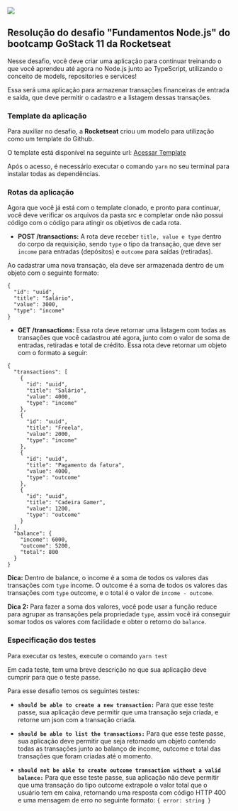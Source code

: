 ![](https://camo.githubusercontent.com/d25397e9df01fe7882dcc1cbc96bdf052ffd7d0c/68747470733a2f2f73746f726167652e676f6f676c65617069732e636f6d2f676f6c64656e2d77696e642f626f6f7463616d702d676f737461636b2f6865616465722d6465736166696f732e706e67)

## Resolução do desafio "Fundamentos Node.js" do bootcamp GoStack 11 da Rocketseat
Nesse desafio, você deve criar uma aplicação para continuar treinando o que você aprendeu até agora no Node.js junto ao TypeScript, utilizando o conceito de models, repositories e services!

Essa será uma aplicação para armazenar transações financeiras de entrada e saída, que deve permitir o cadastro e a listagem dessas transações.


### Template da aplicação

Para auxiliar no desafio, a **Rocketseat** criou um modelo para utilização como um template do Github.

O template está disponível na seguinte url: [Acessar Template](https://github.com/Rocketseat/gostack-template-fundamentos-node)

Após o acesso, é necessário executar o comando `yarn` no seu terminal para instalar todas as dependências.

### Rotas da aplicação

Agora que você já está com o template clonado, e pronto para continuar, você deve verificar os arquivos da pasta src e completar onde não possui código com o código para atingir os objetivos de cada rota.

* **POST /transactions:** A rota deve receber `title, value e type` dentro do corpo da requisição, sendo `type` o tipo da transação, que deve ser `income` para entradas (depósitos) e `outcome` para saídas (retiradas). 

Ao cadastrar uma nova transação, ela deve ser armazenada dentro de um objeto com o seguinte formato:

```
{
  "id": "uuid",
  "title": "Salário",
  "value": 3000,
  "type": "income"
}
```

* **GET /transactions:**  Essa rota deve retornar uma listagem com todas as transações que você cadastrou até agora, junto com o valor de soma de entradas, retiradas e total de crédito. Essa rota deve retornar um objeto com o formato a seguir:
```
{
  "transactions": [
    {
      "id": "uuid",
      "title": "Salário",
      "value": 4000,
      "type": "income"
    },
    {
      "id": "uuid",
      "title": "Freela",
      "value": 2000,
      "type": "income"
    },
    {
      "id": "uuid",
      "title": "Pagamento da fatura",
      "value": 4000,
      "type": "outcome"
    },
    {
      "id": "uuid",
      "title": "Cadeira Gamer",
      "value": 1200,
      "type": "outcome"
    }
  ],
  "balance": {
    "income": 6000,
    "outcome": 5200,
    "total": 800
  }
}
```

**Dica:** Dentro de balance, o income é a soma de todos os valores das transações com `type` income. O outcome é a soma de todos os valores das transações com `type` outcome, e o total é o valor de `income - outcome`.

**Dica 2:** Para fazer a soma dos valores, você pode usar a função reduce para agrupar as transações pela propriedade `type`, assim você irá conseguir somar todos os valores com facilidade e obter o retorno do `balance`.

### Especificação dos testes

Para executar os testes, execute o comando `yarn test`

Em cada teste, tem uma breve descrição no que sua aplicação deve cumprir para que o teste passe.

Para esse desafio temos os seguintes testes:

* **`should be able to create a new transaction:`** Para que esse teste passe, sua aplicação deve permitir que uma transação seja criada, e retorne um json com a transação criada.

* **`should be able to list the transactions:`** Para que esse teste passe, sua aplicação deve permitir que seja retornado um objeto contendo todas as transações junto ao balanço de income, outcome e total das transações que foram criadas até o momento.

* **`should not be able to create outcome transaction without a valid balance:`** Para que esse teste passe, sua aplicação não deve permitir que uma transação do tipo outcome extrapole o valor total que o usuário tem em caixa, retornando uma resposta com código HTTP 400 e uma mensagem de erro no seguinte formato: `{ error: string }`
